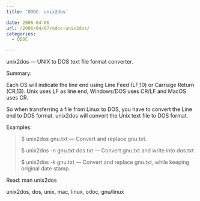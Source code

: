 ```yaml
---
title: 'ODOC: unix2dos'

date: 2006-04-06
url: /2006/04/07/odoc-unix2dos/
categories:
  - ODOC

---
```

unix2dos &#8212; UNIX to DOS text file format converter.

Summary:

Each OS will indicate the line end using Line Feed (LF,10) or Carriage Return (CR,13). Unix uses LF as line end, Windows/DOS uses CR/LF and MacOS uses CR.

So when transferring a file from Linux to DOS, you have to convert the Line end to DOS format. unix2dos will convert the Unix text file to DOS format.

Examples:

> $ unix2dos gnu.txt &#8212; Convert and replace gnu.txt.
> 
> $ unix2dos -n gnu.txt dos.txt &#8212; Convert gnu.txt and write into dos.txt
> 
> $ unix2dos -k gnu.txt &#8212; Convert and replace gnu.txt, while keeping original date stamp.

Read: man unix2dos
  
<tags>unix2dos, dos, unix, mac, linux, odoc, gnu/linux</tags>